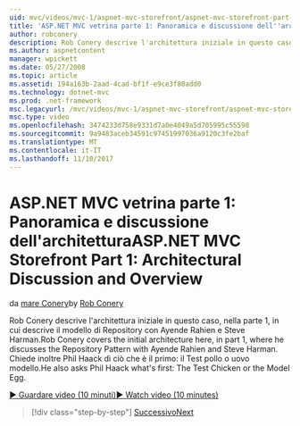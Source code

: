 ```yaml
---
uid: mvc/videos/mvc-1/aspnet-mvc-storefront/aspnet-mvc-storefront-part-1-architectural-discussion-and-overview
title: 'ASP.NET MVC vetrina parte 1: Panoramica e discussione dell''architettura | Documenti Microsoft'
author: robconery
description: Rob Conery descrive l'architettura iniziale in questo caso, nella parte 1, in cui descrive il modello di Repository con Ayende Rahien e Steve Harman. Inoltre, le chiede Phil...
ms.author: aspnetcontent
manager: wpickett
ms.date: 05/27/2008
ms.topic: article
ms.assetid: 194a163b-2aad-4cad-bf1f-e9ce3f80add0
ms.technology: dotnet-mvc
ms.prod: .net-framework
msc.legacyurl: /mvc/videos/mvc-1/aspnet-mvc-storefront/aspnet-mvc-storefront-part-1-architectural-discussion-and-overview
msc.type: video
ms.openlocfilehash: 3474233d758e9331d7a0e4049a5d705995c55598
ms.sourcegitcommit: 9a9483aceb34591c97451997036a9120c3fe2baf
ms.translationtype: MT
ms.contentlocale: it-IT
ms.lasthandoff: 11/10/2017
---
```

<a name="aspnet-mvc-storefront-part-1-architectural-discussion-and-overview"></a><span data-ttu-id="8a925-104">ASP.NET MVC vetrina parte 1: Panoramica e discussione dell'architettura</span><span class="sxs-lookup"><span data-stu-id="8a925-104">ASP.NET MVC Storefront Part 1: Architectural Discussion and Overview</span></span>
====================
<span data-ttu-id="8a925-105">da [mare Conery](https://github.com/robconery)</span><span class="sxs-lookup"><span data-stu-id="8a925-105">by [Rob Conery](https://github.com/robconery)</span></span>

<span data-ttu-id="8a925-106">Rob Conery descrive l'architettura iniziale in questo caso, nella parte 1, in cui descrive il modello di Repository con Ayende Rahien e Steve Harman.</span><span class="sxs-lookup"><span data-stu-id="8a925-106">Rob Conery covers the initial architecture here, in part 1, where he discusses the Repository Pattern with Ayende Rahien and Steve Harman.</span></span> <span data-ttu-id="8a925-107">Chiede inoltre Phil Haack di ciò che è il primo: il Test pollo o uovo modello.</span><span class="sxs-lookup"><span data-stu-id="8a925-107">He also asks Phil Haack what's first: The Test Chicken or the Model Egg.</span></span>

[<span data-ttu-id="8a925-108">&#9654; Guardare video (10 minuti)</span><span class="sxs-lookup"><span data-stu-id="8a925-108">&#9654; Watch video (10 minutes)</span></span>](https://channel9.msdn.com/Blogs/ASP-NET-Site-Videos/aspnet-mvc-storefront-part-1-architectural-discussion-and-overview)

>[!div class="step-by-step"]
[<span data-ttu-id="8a925-109">Successivo</span><span class="sxs-lookup"><span data-stu-id="8a925-109">Next</span></span>](aspnet-mvc-storefront-part-2-the-repository-pattern.md)

